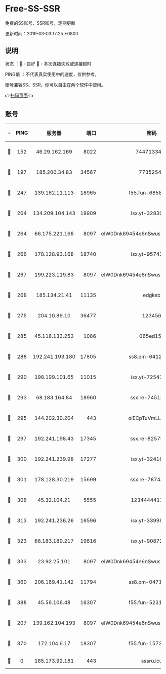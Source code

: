 # Free-SS-SSR

免费的SS账号、SSR账号，定期更新

更新时间：2019-03-03 17:25 +0800

## 说明

状态     ：🙂 - 良好 🙁 - 多次连接失败或连接超时

PING值   ：不代表真实使用中的速度，仅供参考。

账号兼容SS、SSR，你可以自由在两个软件中使用。

👉[扫码页面](https://liesauer.github.io/free-ss-ssr.github.io/)👈

## 账号

|-|PING|服务器|端口|密码|加密方式|区域|
|:----:|:----:|:-----:|-----:|:----:|:----:|:----:|
|🙂|152|46.29.162.169|8022|7447133485|aes-256-cfb|RU|
|🙂|197|185.200.34.83|34567|77352549|aes-256-cfb|US|
|🙂|247|139.162.11.113|18965|f55.fun-68582887|aes-256-cfb|SG|
|🙂|264|134.209.104.143|19909|isx.yt-32830951|aes-256-cfb|SG|
|🙂|264|66.175.221.168|8097|eIW0Dnk69454e6nSwuspv9DmS201tQ0D|aes-256-cfb|US|
|🙂|266|178.128.93.168|18740|isx.yt-95743585|aes-256-cfb|SG|
|🙂|267|199.223.119.83|8097|eIW0Dnk69454e6nSwuspv9DmS201tQ0D|aes-256-cfb|US|
|🙂|268|185.134.21.41|11135|edgkeb|aes-256-cfb|GB|
|🙂|275|204.10.89.10|36477|123456|aes-256-cfb|US|
|🙂|285|45.118.133.253|1086|065ed15a|aes-256-cfb|SG|
|🙂|288|192.241.193.180|17805|ss8.pm-64125416|aes-256-cfb|US|
|🙂|290|198.199.101.65|11015|isx.yt-72541934|aes-256-cfb|US|
|🙂|293|68.183.164.84|18960|ssx.re-74518385|aes-256-cfb|US|
|🙂|295|144.202.30.204|443|oiECpTuVmLLxk4Ts|aes-256-cfb|US|
|🙂|297|192.241.198.43|17345|ssx.re-82579728|aes-256-cfb|US|
|🙂|300|192.241.239.98|17277|isx.yt-32416797|aes-256-cfb|US|
|🙂|301|178.128.30.219|15699|ssx.re-78744964|aes-256-cfb|SG|
|🙂|306|45.32.104.21|5555|1234444411111|aes-256-cfb|SG|
|🙂|313|192.241.236.26|16596|isx.yt-33999911|aes-256-cfb|US|
|🙂|323|68.183.189.217|19816|isx.yt-90872809|aes-256-cfb|SG|
|🙂|333|23.92.25.101|8097|eIW0Dnk69454e6nSwuspv9DmS201tQ0D|aes-256-cfb|US|
|🙂|360|206.189.41.142|11794|ss8.pm-04714048|aes-256-cfb|SG|
|🙂|388|45.56.106.48|16307|f55.fun-52314047|aes-256-cfb|US|
|🙂|207|139.162.104.193|8097|eIW0Dnk69454e6nSwuspv9DmS201tQ0D|aes-256-cfb|JP|
|🙂|370|172.104.6.17|18307|f55.fun-15739301|aes-256-cfb|US|
|🙁|0|185.173.92.181|443|sssru.icu|rc4-md5|RU|

